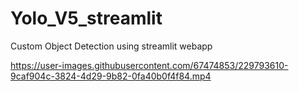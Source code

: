 # Yolo_V5_streamlit
Custom Object Detection using streamlit webapp


https://user-images.githubusercontent.com/67474853/229793610-9caf904c-3824-4d29-9b82-0fa40b0f4f84.mp4

